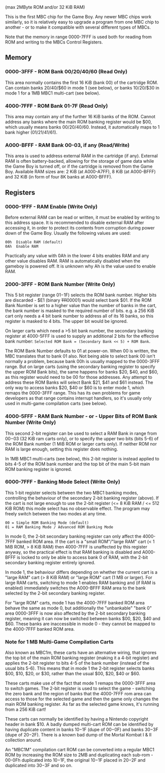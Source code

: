 (max 2MByte ROM and/or 32 KiB RAM)

This is the first MBC chip for the Game Boy. Any newer MBC chips
work similarly, so it is relatively easy to upgrade a program from one
MBC chip to another - or to make it compatible with several different
types of MBCs.

Note that the memory in range 0000-7FFF is used both for reading from
ROM and writing to the MBCs Control Registers.

## Memory

### 0000-3FFF - ROM Bank 00/20/40/60 (Read Only)

This area normally contains the first 16 KiB (bank 00) of the cartridge
ROM. Can contain banks $20/$40/$60 in mode 1 (see below), or banks $10/$20/$30
in mode 1 for a 1MB MBC1 multi-cart (see below).

### 4000-7FFF - ROM Bank 01-7F (Read Only)

This area may contain any of the further 16 KiB banks of the ROM. Cannot
address any banks where the main ROM banking register would be $00, which
usually means banks 00/20/40/60. Instead, it automatically maps to 1 bank
higher (01/21/41/61).

### A000-BFFF - RAM Bank 00-03, if any (Read/Write)

This area is used to address external RAM in the cartridge (if any).
External RAM is often battery-backed, allowing for the storage of game data while the Game Boy is turned off, or if the
cartridge is removed from the Game Boy. Available RAM sizes are: 2 KiB
(at A000-A7FF), 8 KiB (at A000-BFFF) and 32 KiB (in form of four 8K
banks at A000-BFFF).

## Registers

### 0000-1FFF - RAM Enable (Write Only)

Before external RAM can be read or written, it must be enabled by
writing to this address space. It is recommended to disable external RAM
after accessing it, in order to protect its contents from corruption during
power down of the Game Boy. Usually the following values are used:

```
00h  Disable RAM (default)
0Ah  Enable RAM
```

Practically any value with 0Ah in the lower 4 bits enables RAM and any
other value disables RAM. RAM is automatically disabled when the gameboy
is powered off. It is unknown why Ah is the value used to enable RAM.

### 2000-3FFF - ROM Bank Number (Write Only)

This 5 bit register (range $01-$1F) selects the ROM bank number. Higher
bits are discarded - $E1 (binary ~~111~~00001) would select bank $01.
If the ROM Bank Number is set to a higher value than the number of banks
in the cart, the bank number is masked to the required number of bits.
e.g. a 256 KiB cart only needs a 4 bit bank number to address all of its
16 banks, so this register is masked to 4 bits. The upper bit would be
ignored.

On larger carts which need a >5 bit bank number, the secondary banking
register at 4000-5FFF is used to supply an additional 2 bits for the
effective bank number:
`Selected ROM Bank = (Secondary Bank << 5) + ROM Bank`.

The ROM Bank Number defaults to 01 at power-on. When 00 is written,
the MBC translates that to bank 01 also. Not being able to select bank
00 isn't normally a problem, because bank 00h is usually mapped to the
0000-3FFF range. But on large carts (using the secondary banking register
to specify the upper ROM Bank bits), the same happens for banks $20, $40,
and $60, as this register would need to be 00 for those addresses. Any
attempt to address these ROM Banks will select Bank $21, $41 and $61
instead. The only way to access banks $20, $40 or $60 is to enter mode 1,
which remaps the 0000-3FFF range. This has its own problems for game
developers as that range contains interrupt handlers, so it's usually only
used in multi-game compilation carts (see below).

### 4000-5FFF - RAM Bank Number - or - Upper Bits of ROM Bank Number (Write Only)

This second 2-bit register can be used to select a RAM Bank in range from
$00-$03 (32 KiB ram carts only), or to specify the upper two bits (bits 5-6)
of the ROM Bank number (1 MiB ROM or larger carts only). If neither ROM nor
RAM is large enough, setting this register does nothing.

In 1MB MBC1 multi-carts (see below), this 2-bit register is instead
applied to bits 4-5 of the ROM bank number and the top bit of the main
5-bit main ROM banking register is ignored.

### 6000-7FFF - Banking Mode Select (Write Only)

This 1-bit register selects between the two MBC1 banking modes, controlling
the behaviour of the secondary 2-bit banking register (above). If the cart
is not large enough to use the 2-bit register (<= 8 KiB RAM / <= 512 KiB ROM)
this mode select has no observable effect. The program may freely switch
between the two modes at any time.

```
00 = Simple ROM Banking Mode (default)
01 = RAM Banking Mode / Advanced ROM Banking Mode
```

In mode 0, the 2-bit secondary banking register can only affect the
4000-7FFF banked ROM area. If the cart is a "small ROM"/"large RAM" cart
(< 1 MiB ROM, > 8 KiB RAM) then 4000-7FFF is unaffected by this register anyway,
so the practical effect is that RAM banking is disabled and A000-BFFF is
locked to only be able to access bank 0 of RAM, with the 2-bit secondary
banking register entirely ignored.

In mode 1, the behaviour differs depending on whether the current cart is
a "large RAM" cart (> 8 KiB RAM) or "large ROM" cart (1 MB or larger). For
large RAM carts, switching to mode 1 enables RAM banking and (if RAM is
enabled) immediately switches the A000-BFFF RAM area to the bank selected
by the 2-bit secondary banking register.

For "large ROM" carts, mode 1 has the 4000-7FFF banked ROM area behave the
same as mode 0, but additionally the "unbankable" "bank 0" area 0000-3FFF
is now also affected by the 2-bit secondary banking register, meaning it
can now be switched between banks $00, $20, $40 and $60. These banks are
inaccessible in mode 0 - they cannot be mapped to the 4000-7FFF banked ROM
area.

### Note for 1 MB Multi-Game Compilation Carts

Also known as MBC1m, these carts have an alternative wiring, that ignores
the top bit of the main ROM banking register (making it a 4-bit register)
and applies the 2-bit register to bits 4-5 of the bank number (instead of
the usual bits 5-6). This means that in mode 1 the 2-bit register selects
banks $00, $10, $20, or $30, rather than the usual $00, $20, $40 or $60.

These carts make use of the fact that mode 1 remaps the 0000-3FFF area
to switch games. The 2-bit register is used to select the game - switching
the zero bank and the region of banks that the 4000-7FFF rom area can
access to those for the selected game and then the game only changes the
main ROM banking register. As far as the selected game knows, it's running
from a 256 KiB cart!

These carts can normally be identified by having a Nintendo copyright
header in bank $10. A badly dumped multi-cart ROM can be identified by
having duplicate content in banks $10-$1F (dupe of $00-$0F) and banks $30-$3F
(dupe of $20-$2F).
There is a known bad dump of the Mortal Kombat I & II collection around.

An "MBC1M" compilation cart ROM can be converted into a regular MBC1 ROM
by increasing the ROM size to 2MB and duplicating each sub-rom - 00-0Fh
duplicated into $10-$1F, the original $10-$1F placed in $20-$2F and
duplicated into $30-$3F and so on.
